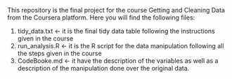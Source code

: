 This repository is the final project for the course Getting and Cleaning Data from the Coursera platform. Here you will find the following files:

1.	tidy_data.txt <- it is the final tidy data table following the instructions given in the course
2.	run_analysis.R <- it is the R script for the data manipulation following all the steps given in the course
3.	CodeBooke.md <- it have the description of the variables as well as a description of the manipulation done over the original data.

